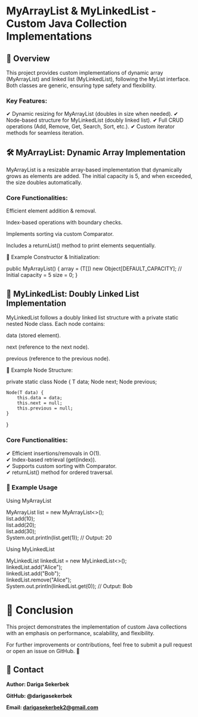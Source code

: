 # MyArrayList & MyLinkedList - Custom Java Collection Implementations
## 🔹 Overview
This project provides custom implementations of dynamic array (MyArrayList) and linked list (MyLinkedList), following the MyList interface. Both classes are generic, ensuring type safety and flexibility.

### Key Features:
✔ Dynamic resizing for MyArrayList (doubles in size when needed).
✔ Node-based structure for MyLinkedList (doubly linked list).
✔ Full CRUD operations (Add, Remove, Get, Search, Sort, etc.).
✔ Custom iterator methods for seamless iteration.

## 🛠 MyArrayList: Dynamic Array Implementation
MyArrayList<T> is a resizable array-based implementation that dynamically grows as elements are added. The initial capacity is 5, and when exceeded, the size doubles automatically.

### Core Functionalities:
Efficient element addition & removal.

Index-based operations with boundary checks.

Implements sorting via custom Comparator.

Includes a returnList() method to print elements sequentially.

📌 Example Constructor & Initialization:

public MyArrayList() {
    array = (T[]) new Object[DEFAULT_CAPACITY]; // Initial capacity = 5
    size = 0;
}

## 🔗 MyLinkedList: Doubly Linked List Implementation
MyLinkedList<T> follows a doubly linked list structure with a private static nested Node class. Each node contains:

data (stored element).

next (reference to the next node).

previous (reference to the previous node).

📌 Example Node Structure:

private static class Node<T> {
    T data;
    Node<T> next;
    Node<T> previous;

    Node(T data) {
        this.data = data;
        this.next = null;
        this.previous = null;
    }
}
### Core Functionalities:
✔ Efficient insertions/removals in O(1).<br>
✔ Index-based retrieval (get(index)).<br>
✔ Supports custom sorting with Comparator.<br>
✔ returnList() method for ordered traversal.<br>


### 🚀 Example Usage
Using MyArrayList <br>

MyArrayList<Integer> list = new MyArrayList<>();<br>
list.add(10);<br>
list.add(20);<br>
list.add(30);<br>
System.out.println(list.get(1)); // Output: 20 <br>

Using MyLinkedList<br>

MyLinkedList<String> linkedList = new MyLinkedList<>();<br>
linkedList.add("Alice");<br>
linkedList.add("Bob");<br>
linkedList.remove("Alice");<br>
System.out.println(linkedList.get(0)); // Output: Bob<br>

# 📜 Conclusion
This project demonstrates the implementation of custom Java collections with an emphasis on performance, scalability, and flexibility.

For further improvements or contributions, feel free to submit a pull request or open an issue on GitHub. 🚀

## 📧 Contact
**Author: Dariga Sekerbek**

**GitHub: @darigasekerbek**

**Email: darigasekerbek2@gmail.com**

